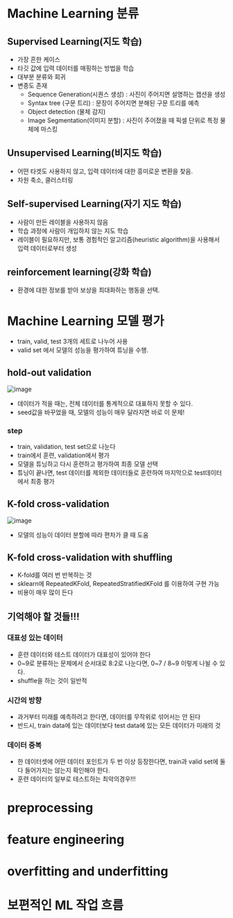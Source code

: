 # Machine Learning 분류

## Supervised Learning(지도 학습)
- 가장 흔한 케이스
- 타깃 값에 입력 데이터를 매핑하는 방법을 학습
- 대부분 분류와 회귀
- 변종도 존재
  - Sequence Generation(시퀀스 생성) : 사진이 주어지면 설명하는 캡션을 생성
  - Syntax tree (구문 트리) : 문장이 주어지면 분해된 구문 트리를 예측
  - Object detection (물체 감지)
  - Image Segmentation(이미지 분할) : 사진이 주어졌을 때 픽셀 단위로 특정 물체에 마스킹

## Unsupervised Learning(비지도 학습)
- 어떤 타겟도 사용하지 않고, 입력 데이터에 대한 흥미로운 변환을 찾음.
- 차원 축소, 클러스터링

## Self-supervised Learning(자기 지도 학습)
- 사람이 만든 레이블을 사용하지 않음
- 학습 과정에 사람이 개입하지 않는 지도 학습
- 레이블이 필요하지만, 보통 경험적인 알고리즘(heuristic algorithm)을 사용해서 입력 데이터로부터 생성

## reinforcement learning(강화 학습)
- 환경에 대한 정보를 받아 보상을 최대화하는 행동을 선택.


# Machine Learning 모델 평가
- train, valid, test 3개의 세트로 나누어 사용
- valid set 에서 모델의 성능을 평가하여 튜닝을 수행.

## hold-out validation
![image](https://cdn-images-1.medium.com/max/1600/1*obKmc_bTKbUFgcgryhaAnA.png)

- 데이터가 적을 때는, 전체 데이터를 통계적으로 대표하지 못할 수 있다.
- seed값을 바꾸었을 때, 모델의 성능이 매우 달라지면 바로 이 문제!

### step
  - train, validation, test set으로 나눈다
  - train에서 훈련, validation에서 평가
  - 모델을 튜닝하고 다시 훈련하고 평가하여 최종 모델 선택
  - 튜닝이 끝나면, test 데이터를 제외한 데이터들로 훈련하여 마지막으로 test데이터에서 최종 평가
  
  
## K-fold cross-validation
![image](https://www.researchgate.net/profile/Fabian_Pedregosa/publication/278826818/figure/fig10/AS:614336141750297@1523480558954/The-technique-of-KFold-cross-validation-illustrated-here-for-the-case-K-4-involves.png)

- 모델의 성능이 데이터 분할에 따라 편차가 클 때 도움

## K-fold cross-validation with shuffling
- K-fold를 여러 번 반복하는 것
- sklearn에 RepeatedKFold, RepeatedStratifiedKFold 를 이용하여 구현 가능
- 비용이 매우 많이 든다

## 기억해야 할 것들!!!
### 대표성 있는 데이터
- 훈련 데이터와 테스트 데이터가 대표성이 있어야 한다
- 0~9로 분류하는 문제에서 순서대로 8:2로 나눈다면, 0~7 / 8~9 이렇게 나뉠 수 있다.
- shuffle을 하는 것이 일반적

### 시간의 방향
- 과거부터 미래를 예측하려고 한다면, 데이터를 무작위로 섞어서는 안 된다
- 반드시, train data에 있는 데이터보다 test data에 있는 모든 데이터가 미래의 것

### 데이터 중복
- 한 데이터셋에 어떤 데이터 포인트가 두 번 이상 등장한다면, train과 valid set에 둘 다 들어가지는 않는지 확인해야 한다.
- 훈련 데이터의 일부로 테스트하는 최악의경우!!!


# preprocessing

# feature engineering

# overfitting and underfitting

# 보편적인 ML 작업 흐름



